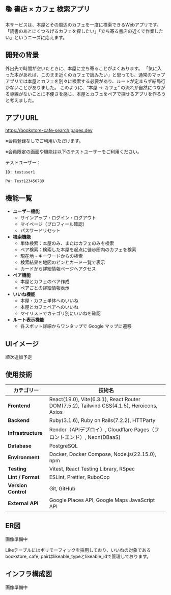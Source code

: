## 📚 書店 × カフェ 検索アプリ

本サービスは、本屋とその周辺のカフェを一度に検索できるWebアプリです。
「読書のあとにくつろげるカフェを探したい」「立ち寄る書店の近くで作業したい」というニーズに応えます。

## 開発の背景

外出先で時間が空いたときに、本屋に立ち寄ることがよくあります。
「気に入った本があれば、このまま近くのカフェで読みたい」と思っても、通常のマップアプリでは本屋とカフェを別々に検索する必要があり、ルートが定まらず結局行かないことがありました。
このように、“本屋 → カフェ” の流れが自然につながる導線がないことに不便さを感じ、本屋とカフェをペアで探せるアプリを作ろうと考えました。

## アプリURL

https://bookstore-cafe-search.pages.dev

※会員登録なしでご利用いただけます。

※会員限定の画面や機能は以下のテストユーザーをご利用ください。

テストユーザー：

`ID: testuser1`

`PW: Test123456789`

## 機能一覧

- **ユーザー機能**
    - サインアップ・ログイン・ログアウト
    - マイページ（プロフィール確認）
    - パスワードリセット
- **検索機能**
    - 単体検索：本屋のみ、またはカフェのみを検索
    - ペア検索：検索した本屋を起点に徒歩圏内のカフェを検索
    - 現在地・キーワードからの検索
    - 検索結果を地図のピンとカード一覧で表示
    - カードから詳細情報ページへアクセス
- **ペア機能**
    - 本屋とカフェのペア作成
    - ペアごとの詳細情報表示
- **いいね機能**
    - 本屋・カフェ単体へのいいね
    - 本屋とカフェペアへのいいね
    - マイリストでカテゴリ別にいいねを確認
- **ルート表示機能**
    - 各スポット詳細からワンタップで Google マップに遷移

## UIイメージ

順次追加予定

## 使用技術

| カテゴリー | 技術名 |
| --- | --- |
| **Frontend** | React(19.0), Vite(6.3.1), React Router DOM(7.5.2), Tailwind CSS(4.1.5), Heroicons, Axios |
| **Backend** | Ruby(3.1.6), Ruby on Rails(7.2.2), HTTParty |
| **Infrastructure** | Render（APIデプロイ）, Cloudflare Pages（フロントエンド）, Neon(DBaaS) |
| **Database** | PostgreSQL |
| **Environment** | Docker, Docker Compose, Node.js(22.15.0), npm |
| **Testing** | Vitest, React Testing Library, RSpec |
| **Lint / Format** | ESLint, Prettier, RuboCop |
| **Version Control** | Git, GitHub |
| **External API** | Google Places API, Google Maps JavaScript API |

## ER図

画像準備中

Likeテーブルにはポリモーフィックを採用しており、いいねの対象であるbookstore, cafe, pairはlikeable_typeとlikeable_idで管理しております。

## インフラ構成図

画像準備中

